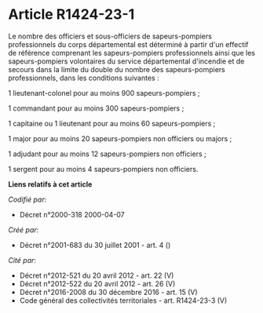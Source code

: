 # Article R1424-23-1

Le nombre des officiers et sous-officiers de sapeurs-pompiers professionnels du corps départemental est déterminé à partir
d'un effectif de référence comprenant les sapeurs-pompiers professionnels ainsi que les sapeurs-pompiers volontaires du
service départemental d'incendie et de secours dans la limite du double du nombre des sapeurs-pompiers professionnels, dans
les conditions suivantes :

1 lieutenant-colonel pour au moins 900 sapeurs-pompiers ;

1 commandant pour au moins 300 sapeurs-pompiers ;

1 capitaine ou 1 lieutenant pour au moins 60 sapeurs-pompiers ;

1 major pour au moins 20 sapeurs-pompiers non officiers ou majors ;

1 adjudant pour au moins 12 sapeurs-pompiers non officiers ;

1 sergent pour au moins 4 sapeurs-pompiers non officiers.

**Liens relatifs à cet article**

_Codifié par_:

  - Décret n°2000-318 2000-04-07

_Créé par_:

  - Décret n°2001-683 du 30 juillet 2001 - art. 4 ()

_Cité par_:

  - Décret n°2012-521 du 20 avril 2012 - art. 22 (V)
  - Décret n°2012-522 du 20 avril 2012 - art. 26 (V)
  - Décret n°2016-2008 du 30 décembre 2016 - art. 15 (V)
  - Code général des collectivités territoriales - art. R1424-23-3 (V)
